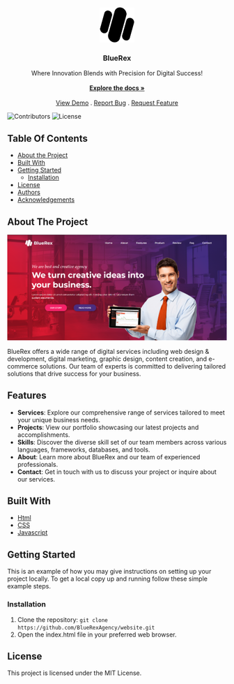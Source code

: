 <br/>
<p align="center">
  <a href="https://github.com/Varinder-Dhillon0/BlueRex">
    <img src="https://raw.githubusercontent.com/Varinder-Dhillon0/BlueRex/main/assets/BlackLogo.svg" alt="Logo" width="80" height="80">
  </a>

  <h3 align="center">BlueRex</h3>

  <p align="center">
    Where Innovation Blends with Precision for Digital Success!
    <br/>
    <br/>
    <a href="https://github.com/Varinder-Dhillon0/BlueRex"><strong>Explore the docs »</strong></a>
    <br/>
    <br/>
    <a href="https://github.com/Varinder-Dhillon0/BlueRex">View Demo</a>
    .
    <a href="https://github.com/Varinder-Dhillon0/BlueRex/issues">Report Bug</a>
    .
    <a href="https://github.com/Varinder-Dhillon0/BlueRex/issues">Request Feature</a>
  </p>
</p>

![Contributors](https://img.shields.io/github/contributors/Varinder-Dhillon0/BlueRex?color=dark-green) ![License](https://img.shields.io/github/license/Varinder-Dhillon0/BlueRex) 

## Table Of Contents

* [About the Project](#about-the-project)
* [Built With](#built-with)
* [Getting Started](#getting-started)
  * [Installation](#installation)
* [License](#license)
* [Authors](#authors)
* [Acknowledgements](#acknowledgements)

## About The Project

![Screen Shot](https://raw.githubusercontent.com/Varinder-Dhillon0/BlueRex/main/assets/Preview.png)

BlueRex offers a wide range of digital services including web design & development, digital marketing, graphic design, content creation, and e-commerce solutions. Our team of experts is committed to delivering tailored solutions that drive success for your business.

## Features

- **Services**: Explore our comprehensive range of services tailored to meet your unique business needs.
- **Projects**: View our portfolio showcasing our latest projects and accomplishments.
- **Skills**: Discover the diverse skill set of our team members across various languages, frameworks, databases, and tools.
- **About**: Learn more about BlueRex and our team of experienced professionals.
- **Contact**: Get in touch with us to discuss your project or inquire about our services.



## Built With



* [Html](https://html.com/)
* [CSS](https://www.w3.org/TR/CSS/#css)
* [Javascript](https://www.javascript.com/)

## Getting Started

This is an example of how you may give instructions on setting up your project locally.
To get a local copy up and running follow these simple example steps.

### Installation

1. Clone the repository: `git clone https://github.com/BlueRexAgency/website.git`
2. Open the index.html file in your preferred web browser.

## License

This project is licensed under the MIT License.
